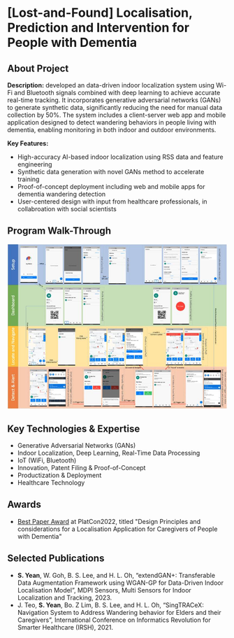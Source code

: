 # [Lost-and-Found] Localisation, Prediction and Intervention for People with Dementia

## About Project 
**Description:** developed an data-driven indoor localization system using Wi-Fi and Bluetooth signals combined with deep learning to achieve accurate real-time tracking. It incorporates generative adversarial networks (GANs) to generate synthetic data, significantly reducing the need for manual data collection by 50%. The system includes a client-server web app and mobile application designed to detect wandering behaviors in people living with dementia, enabling monitoring in both indoor and outdoor environments.

**Key Features:** 
- High-accuracy AI-based indoor localization using RSS data and feature engineering
- Synthetic data generation with novel GANs method to accelerate training
- Proof-of-concept deployment including web and mobile apps for dementia wandering detection
- User-centered design with input from healthcare professionals, in collabroation with social scientists


## Program Walk-Through
![App SingTrace](images/lnf_singtrace.jpeg)


## Key Technologies & Expertise
- Generative Adversarial Networks (GANs)
- Indoor Localization, Deep Learning, Real-Time Data Processing
- IoT (WiFi, Bluetooth)
- Innovation, Patent Filing & Proof-of-Concept
- Productization & Deployment
- Healthcare Technology

## Awards 
* [Best Paper Award](https://www.ntu.edu.sg/computing/news-events/news/detail/best-paper-at-platcon-2022) at PlatCon2022, titled "Design Principles and considerations for a Localisation Application for Caregivers of People with Dementia"

## Selected Publications
* **S. Yean**, W. Goh, B. S. Lee, and H. L. Oh, “extendGAN+: Transferable Data Augmentation Framework using WGAN-GP for Data-Driven Indoor Localisation Model”, MDPI Sensors, Multi Sensors for Indoor Localization and Tracking, 2023.
* J. Teo, **S. Yean**, Bo. Z Lim, B. S. Lee, and H. L. Oh, “SingTRACeX: Navigation System to Address Wandering behavior for Elders and their Caregivers”, International Conference on Informatics Revolution for Smarter Healthcare (IRSH), 2021.